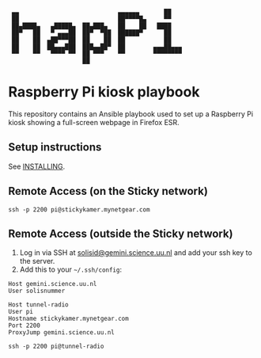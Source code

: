 ```
 ▄▄                            ▄▄▄▄▄▄       ██
 ██                            ██▀▀▀▀█▄     ▀▀
 ██▄████▄   ▄█████▄  ██▄███▄   ██    ██   ████
 ██▀   ██   ▀ ▄▄▄██  ██▀  ▀██  ██████▀      ██
 ██    ██  ▄██▀▀▀██  ██    ██  ██           ██
 ██    ██  ██▄▄▄███  ███▄▄██▀  ██        ▄▄▄██▄▄▄
 ▀▀    ▀▀   ▀▀▀▀ ▀▀  ██ ▀▀▀    ▀▀        ▀▀▀▀▀▀▀▀
                     ██
```

# Raspberry Pi kiosk playbook

This repository contains an Ansible playbook used to set up a Raspberry Pi
kiosk showing a full-screen webpage in Firefox ESR.

## Setup instructions

See [INSTALLING](INSTALLING.md).

## Remote Access (on the Sticky network)

`ssh -p 2200 pi@stickykamer.mynetgear.com`

## Remote Access (outside the Sticky network)

1. Log in via SSH at solisid@gemini.science.uu.nl and add your ssh key to the server.
2. Add this to your `~/.ssh/config`:

```
Host gemini.science.uu.nl
User solisnummer

Host tunnel-radio
User pi
Hostname stickykamer.mynetgear.com
Port 2200
ProxyJump gemini.science.uu.nl
```

`ssh -p 2200 pi@tunnel-radio`

